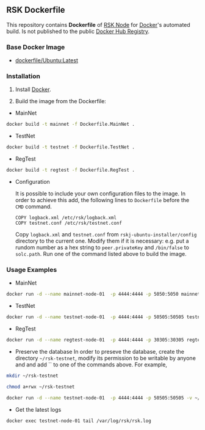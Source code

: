 ## RSK Dockerfile

This repository contains **Dockerfile** of [RSK Node](http://www.rsk.co/) for [Docker](https://www.docker.com/)'s automated build. Is not published to the public [Docker Hub Registry](https://registry.hub.docker.com/).


### Base Docker Image

* [dockerfile/Ubuntu:Latest](https://hub.docker.com/_/ubuntu/)


### Installation

1. Install [Docker](https://docs.docker.com/engine/installation/).

2. Build the image from the Dockerfile:
  * MainNet

  ```bash
  docker build -t mainnet -f Dockerfile.MainNet .
  ```
  
  * TestNet

  ```bash
  docker build -t testnet -f Dockerfile.TestNet .
  ```

  * RegTest

  ```bash
  docker build -t regtest -f Dockerfile.RegTest .
  ```

  * Configuration
    
    It is possible to include your own configuration files to the image.
    In order to achieve this add, the following lines to `Dockerfile` before the `CMD` command.

    ```
    COPY logback.xml /etc/rsk/logback.xml
    COPY testnet.conf /etc/rsk/testnet.conf
    ```    
   
    Copy `logback.xml` and `testnet.conf` from `rskj-ubuntu-installer/config` directory to the current one. Modify them if it is necessary: e.g. put a rundom number as a hex string to `peer.privateKey` and `/bin/false` to `solc.path`. Run one of the command listed above to build the image.

### Usage Examples
* MainNet

```bash
docker run -d --name mainnet-node-01  -p 4444:4444 -p 5050:5050 mainnet
```
* TestNet

```bash
docker run -d --name testnet-node-01  -p 4444:4444 -p 50505:50505 testnet
```
* RegTest

```bash
docker run -d --name regtest-node-01  -p 4444:4444 -p 30305:30305 regtest
```

* Preserve the database
In order to preseve the database, create the directory `~/rsk-testnet`, modify its permission to be writable by anyone and and add `` to one of the commands above. For example,

```bash
mkdir ~/rsk-testnet

chmod a+rwx ~/rsk-testnet

docker run -d --name testnet-node-01  -p 4444:4444 -p 50505:50505 -v ~/rsk-testnet/:/var/lib/rsk/database testnet
```

* Get the latest logs

```bash
docker exec testnet-node-01 tail /var/log/rsk/rsk.log
```
